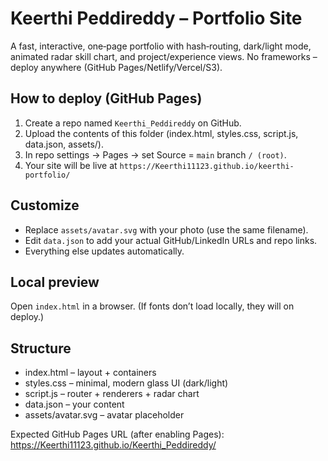 # Keerthi Peddireddy – Portfolio Site

A fast, interactive, one‑page portfolio with hash‑routing, dark/light mode, animated radar skill chart, and project/experience views. No frameworks – deploy anywhere (GitHub Pages/Netlify/Vercel/S3).

## How to deploy (GitHub Pages)
1. Create a repo named `Keerthi_Peddireddy` on GitHub.
2. Upload the contents of this folder (index.html, styles.css, script.js, data.json, assets/).
3. In repo settings → Pages → set Source = `main` branch `/ (root)`.
4. Your site will be live at `https://Keerthi11123.github.io/keerthi-portfolio/`

## Customize
- Replace `assets/avatar.svg` with your photo (use the same filename).
- Edit `data.json` to add your actual GitHub/LinkedIn URLs and repo links.
- Everything else updates automatically.

## Local preview
Open `index.html` in a browser. (If fonts don’t load locally, they will on deploy.)

## Structure
- index.html – layout + containers
- styles.css – minimal, modern glass UI (dark/light)
- script.js – router + renderers + radar chart
- data.json – your content
- assets/avatar.svg – avatar placeholder


Expected GitHub Pages URL (after enabling Pages): https://Keerthi11123.github.io/Keerthi_Peddireddy/
